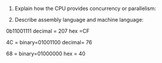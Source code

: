 <!-- Answers to the Short Answer Essay Questions go here -->

1. Explain how the CPU provides concurrency or parallelism:


2. Describe assembly language and machine language:

0b11001111 decimal = 207  hex =CF

4C = binary=01001100  decimal= 76

68 = binary=01000000  hex = 40

